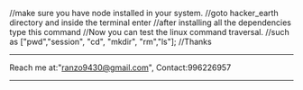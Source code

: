 //make sure you have node installed in your system.
//goto hacker_earth directory and inside the terminal enter <npm install>
//after installing all the dependencies type this command
<npm start>
//Now you can test the linux command traversal.
//such as ["pwd","session", "cd", "mkdir", "rm","ls"];
//Thanks


*********************************
Reach me at:"ranzo9430@gmail.com",
Contact:996226957

**********************************
